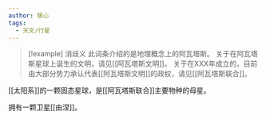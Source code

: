 ```yaml
---
author: 银心
tags:
  - 天文/行星
---
```


> [!example] 消歧义
> 此词条介绍的是地理概念上的阿瓦塔斯。
> 关于在阿瓦塔斯星球上诞生的文明，请见[[阿瓦塔斯文明]]。
> 关于在XXX年成立的，目前由大部分势力承认代表[[阿瓦塔斯文明]]的政权，请见[[阿瓦塔斯联合]]。


[[太阳系]]的一颗固态星球，是[[阿瓦塔斯联合]]主要物种的母星。

拥有一颗卫星[[由涅]]。